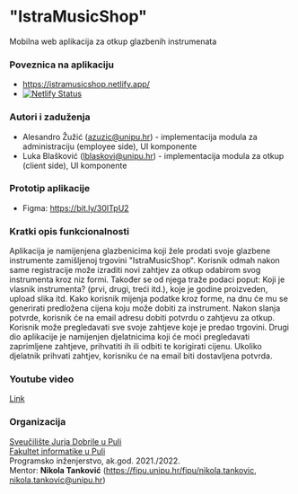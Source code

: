 # "IstraMusicShop"

Mobilna web aplikacija za otkup glazbenih instrumenata

### Poveznica na aplikaciju
- https://istramusicshop.netlify.app/
- [![Netlify Status](https://api.netlify.com/api/v1/badges/b1afdd0e-78a7-40c6-8f03-0edf4b235b02/deploy-status)](https://app.netlify.com/sites/istramusicshop/deploys)

### Autori i zaduženja

-   Alesandro Žužić (azuzic@unipu.hr) - implementacija modula za administraciju (employee side), UI komponente
-   Luka Blašković (lblaskovi@unipu.hr) - implementacija modula za otkup (client side), UI komponente

### Prototip aplikacije
- Figma: https://bit.ly/30ITpU2

### Kratki opis funkcionalnosti
Aplikacija je namijenjena glazbenicima koji žele prodati svoje glazbene instrumente zamišljenoj trgovini "IstraMusicShop".
Korisnik odmah nakon same registracije može izraditi novi zahtjev za otkup odabirom svog instrumenta kroz niz formi. 
Također se od njega traže podaci poput: Koji je vlasnik instrumenta? (prvi, drugi, treći itd.), koje je godine proizveden, upload slika itd.
Kako korisnik mijenja podatke kroz forme, na dnu će mu se generirati predložena cijena koju može dobiti za instrument.
Nakon slanja potvrde, korisnik će na email adresu dobiti potvrdu o zahtjevu za otkup.
Korisnik može pregledavati sve svoje zahtjeve koje je predao trgovini.
Drugi dio aplikacije je namijenjen djelatnicima koji će moći pregledavati zaprimljene zahtjeve, prihvatiti ih ili odbiti te korigirati cijenu.
Ukoliko djelatnik prihvati zahtjev, korisniku će na email biti dostavljena potvrda.

### Youtube video

[Link](https://www.youtube.com/watch?v=-_FJPBhNL2c&t=6s)

### Organizacija

[Sveučilište Jurja Dobrile u Puli](http://www.unipu.hr/)  
[Fakultet informatike u Puli](https://fipu.unipu.hr/)  
Programsko inženjerstvo, ak.god. 2021./2022.  
Mentor: **Nikola Tanković** (https://fipu.unipu.hr/fipu/nikola.tankovic, nikola.tankovic@unipu.hr)
